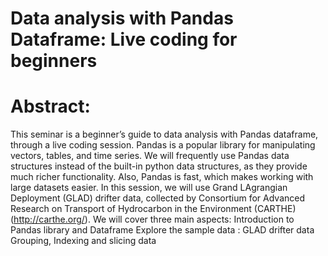 # Data analysis with Pandas Dataframe: Live coding for beginners
# Abstract:
This seminar is a beginner’s guide to data analysis with Pandas dataframe, through a live coding session. Pandas is a popular library for manipulating vectors, tables, and time series. We will frequently use Pandas data structures instead of the built-in python data structures, as they provide much richer functionality. Also, Pandas is fast, which makes working with large datasets easier.  In this session, we will use Grand LAgrangian Deployment (GLAD) drifter data, collected by Consortium for Advanced Research on Transport of Hydrocarbon in the Environment (CARTHE)(http://carthe.org/). We will cover three main aspects:
Introduction to Pandas library and Dataframe 
Explore the sample data : GLAD drifter data
Grouping, Indexing and slicing data

